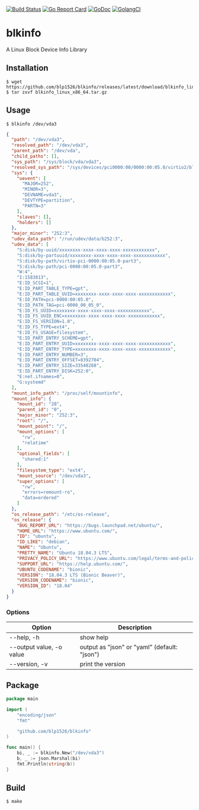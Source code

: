 [![Build Status](https://travis-ci.org/blp1526/blkinfo.svg?branch=master)](https://travis-ci.org/blp1526/blkinfo)
[![Go Report Card](https://goreportcard.com/badge/github.com/blp1526/blkinfo)](https://goreportcard.com/report/github.com/blp1526/blkinfo)
[![GoDoc](https://godoc.org/github.com/blp1526/blkinfo?status.svg)](https://godoc.org/github.com/blp1526/blkinfo)
[![GolangCI](https://golangci.com/badges/github.com/blp1526/blkinfo.svg)](https://golangci.com/r/github.com/blp1526/blkinfo)

# blkinfo

A Linux Block Device Info Library

## Installation

```
$ wget https://github.com/blp1526/blkinfo/releases/latest/download/blkinfo_linux_x86_64.tar.gz
$ tar zxvf blkinfo_linux_x86_64.tar.gz
```

## Usage

```
$ blkinfo /dev/vda3
```

```json
{
  "path": "/dev/vda3",
  "resolved_path": "/dev/vda3",
  "parent_path": "/dev/vda",
  "child_paths": [],
  "sys_path": "/sys/block/vda/vda3",
  "resolved_sys_path": "/sys/devices/pci0000:00/0000:00:05.0/virtio2/block/vda/vda3",
  "sys": {
    "uevent": [
      "MAJOR=252",
      "MINOR=3",
      "DEVNAME=vda3",
      "DEVTYPE=partition",
      "PARTN=3"
    ],
    "slaves": [],
    "holders": []
  },
  "major_minor": "252:3",
  "udev_data_path": "/run/udev/data/b252:3",
  "udev_data": [
    "S:disk/by-uuid/xxxxxxxx-xxxx-xxxx-xxxx-xxxxxxxxxxxx",
    "S:disk/by-partuuid/xxxxxxxx-xxxx-xxxx-xxxx-xxxxxxxxxxxx",
    "S:disk/by-path/virtio-pci-0000:00:05.0-part3",
    "S:disk/by-path/pci-0000:00:05.0-part3",
    "W:4",
    "I:1583813",
    "E:ID_SCSI=1",
    "E:ID_PART_TABLE_TYPE=gpt",
    "E:ID_PART_TABLE_UUID=xxxxxxxx-xxxx-xxxx-xxxx-xxxxxxxxxxxx",
    "E:ID_PATH=pci-0000:00:05.0",
    "E:ID_PATH_TAG=pci-0000_00_05_0",
    "E:ID_FS_UUID=xxxxxxxx-xxxx-xxxx-xxxx-xxxxxxxxxxxx",
    "E:ID_FS_UUID_ENC=xxxxxxxx-xxxx-xxxx-xxxx-xxxxxxxxxxxx",
    "E:ID_FS_VERSION=1.0",
    "E:ID_FS_TYPE=ext4",
    "E:ID_FS_USAGE=filesystem",
    "E:ID_PART_ENTRY_SCHEME=gpt",
    "E:ID_PART_ENTRY_UUID=xxxxxxxx-xxxx-xxxx-xxxx-xxxxxxxxxxxx",
    "E:ID_PART_ENTRY_TYPE=xxxxxxxx-xxxx-xxxx-xxxx-xxxxxxxxxxxx",
    "E:ID_PART_ENTRY_NUMBER=3",
    "E:ID_PART_ENTRY_OFFSET=8392704",
    "E:ID_PART_ENTRY_SIZE=33548288",
    "E:ID_PART_ENTRY_DISK=252:0",
    "E:net.ifnames=0",
    "G:systemd"
  ],
  "mount_info_path": "/proc/self/mountinfo",
  "mount_info": {
    "mount_id": "28",
    "parent_id": "0",
    "major_minor": "252:3",
    "root": "/",
    "mount_point": "/",
    "mount_options": [
      "rw",
      "relatime"
    ],
    "optional_fields": [
      "shared:1"
    ],
    "filesystem_type": "ext4",
    "mount_source": "/dev/vda3",
    "super_options": [
      "rw",
      "errors=remount-ro",
      "data=ordered"
    ]
  },
  "os_release_path": "/etc/os-release",
  "os_release": {
    "BUG_REPORT_URL": "https://bugs.launchpad.net/ubuntu/",
    "HOME_URL": "https://www.ubuntu.com/",
    "ID": "ubuntu",
    "ID_LIKE": "debian",
    "NAME": "Ubuntu",
    "PRETTY_NAME": "Ubuntu 18.04.3 LTS",
    "PRIVACY_POLICY_URL": "https://www.ubuntu.com/legal/terms-and-policies/privacy-policy",
    "SUPPORT_URL": "https://help.ubuntu.com/",
    "UBUNTU_CODENAME": "bionic",
    "VERSION": "18.04.3 LTS (Bionic Beaver)",
    "VERSION_CODENAME": "bionic",
    "VERSION_ID": "18.04"
  }
}
```

### Options

|Option|Description|
|---|---|
|--help, -h|show help|
|--output value, -o value|output as "json" or "yaml" (default: "json")|
|--version, -v|print the version|

## Package

```go
package main

import (
	"encoding/json"
	"fmt"

	"github.com/blp1526/blkinfo"
)

func main() {
	bi, _ := blkinfo.New("/dev/vda3")
	b, _ := json.Marshal(bi)
	fmt.Println(string(b))
}
```

## Build

```
$ make
```

